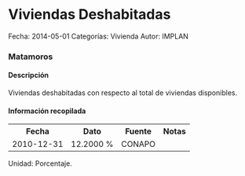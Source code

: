 Viviendas Deshabitadas
=====

Fecha: 2014-05-01
Categorías: Vivienda
Autor: IMPLAN

### Matamoros

#### Descripción

Viviendas deshabitadas con respecto al total de viviendas disponibles.

#### Información recopilada

<table class="table table-hover table-bordered">
  <tr><th>Fecha</th><th>Dato</th><th>Fuente</th><th>Notas</th></tr>
  <tr><td>2010-12-31</td><td>12.2000 %</td><td>CONAPO</td><td></td></tr>
</table>

Unidad: Porcentaje.

